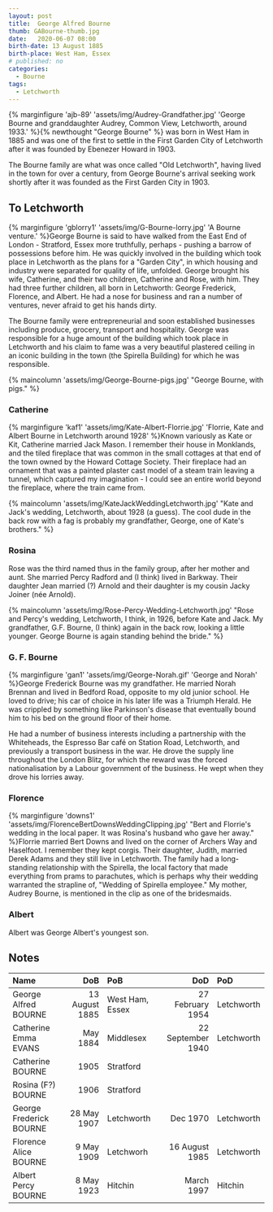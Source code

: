 ```yaml
---
layout: post
title:  George Alfred Bourne
thumb: GABourne-thumb.jpg
date:   2020-06-07 08:00
birth-date: 13 August 1885
birth-place: West Ham, Essex
# published: no
categories: 
  - Bourne
tags:
  - Letchworth
---
```

{% marginfigure 'ajb-89' 'assets/img/Audrey-Grandfather.jpg' 'George Bourne and granddaughter Audrey, Common View, Letchworth, around 1933.'  %}{% newthought "George Bourne" %} was born in West Ham in 1885 and was one of the first to settle in the First Garden City of Letchworth after it was founded by Ebenezer Howard in 1903.

The Bourne family are what was once called "Old Letchworth", having lived in the town for over a century, from George Bourne's arrival seeking work shortly after it was founded as the First Garden City in 1903.
<!--more-->

<!-- * Table of Contents
{:toc} -->

## To Letchworth
{% marginfigure 'gblorry1' 'assets/img/G-Bourne-lorry.jpg' 'A Bourne venture.'  %}George Bourne is said to have walked from the East End of London - Stratford, Essex more truthfully, perhaps - pushing a barrow of possessions before him. He was quickly involved in the building which took place in Letchworth as the plans for a "Garden City", in which housing and industry were separated for quality of life, unfolded. George brought his wife, Catherine, and their two children, Catherine and Rose, with him. They had three further children, all born in Letchworth: George Frederick, Florence, and Albert. He had a nose for business and ran a number of ventures, never afraid to get his hands dirty.

The Bourne family were entrepreneurial and soon established businesses including produce, grocery, transport and hospitality. George was responsible for a huge amount of the building which took place in Letchworth and his claim to fame was a very beautiful plastered ceiling in an iconic building in the town (the Spirella Building) for which  he was responsible.

{% maincolumn 'assets/img/George-Bourne-pigs.jpg' "George Bourne, with pigs." %}

### Catherine
{% marginfigure 'kaf1' 'assets/img/Kate-Albert-Florrie.jpg' 'Florrie, Kate and Albert Bourne in Letchworth around 1928'  %}Known variously as Kate or Kit, Catherine married Jack Mason. I remember their house in Monklands, and the tiled fireplace that was common in the small cottages at that end of the town owned by the Howard Cottage Society. Their fireplace had an ornament that was a painted plaster cast model of a steam train leaving a tunnel, which captured my imagination - I could see an entire world beyond the fireplace, where the train came from.

{% maincolumn 'assets/img/KateJackWeddingLetchworth.jpg' "Kate and Jack's wedding, Letchworth, about 1928 (a guess). The cool dude in the back row with a fag is probably my grandfather, George, one of Kate's brothers." %}

### Rosina
Rose was the third named thus in the family group, after her mother and aunt. She married Percy Radford and (I think) lived in Barkway. Their daughter Jean married (?) Arnold and their daughter is my cousin Jacky Joiner (née Arnold).

{% maincolumn 'assets/img/Rose-Percy-Wedding-Letchworth.jpg' "Rose and Percy's wedding, Letchworth, I think, in 1926, before Kate and Jack. My grandfather, G.F. Bourne, (I think) again in the back row, looking a little younger. George Bourne is again standing behind the bride." %}

### G. F. Bourne
{% marginfigure 'gan1' 'assets/img/George-Norah.gif' 'George and Norah'  %}George Frederick Bourne was my grandfather. He married Norah Brennan and lived in Bedford Road, opposite to my old junior school. He loved to drive; his car of choice in his later life was a Triumph Herald. He was crippled by something like Parkinson's disease that eventually bound him to his bed on the ground floor of their home.

He had a number of business interests including a partnership with the Whiteheads, the Espresso Bar café on Station Road, Letchworth, and previously a transport business in the war. He drove the supply line throughout the London Blitz, for which the reward was the forced nationalisation by a Labour government of the business. He wept when they drove his lorries away.

### Florence
{% marginfigure 'downs1' 'assets/img/FlorenceBertDownsWeddingClipping.jpg' "Bert and Florrie's wedding in the local paper. It was Rosina's husband who gave her away."  %}Florrie married Bert Downs and lived on the corner of Archers Way and Haselfoot. I remember they kept corgis. Their daughter, Judith, married Derek Adams and they still live in Letchworth. The family had a long-standing relationship with the Spirella, the local factory that made everything from prams to parachutes, which is perhaps why their wedding warranted the strapline of, "Wedding of Spirella employee." My mother, Audrey Bourne, is mentioned in the clip as one of the bridesmaids.

### Albert
Albert was George Albert's youngest son.

## Notes

Name|DoB|PoB|DoD|PoD
:---|--:|:--|--:|:--
George Alfred BOURNE|13 August 1885|West Ham, Essex|27 February 1954|Letchworth
Catherine Emma EVANS|May 1884|Middlesex|22 September 1940|Letchworth
Catherine BOURNE|1905|Stratford|
Rosina (F?) BOURNE|1906|Stratford|
George Frederick BOURNE|28 May 1907|Letchworth|Dec 1970|Letchworth
Florence Alice BOURNE|9 May 1909|Letchworh|16 August 1985|Letchworth
Albert Percy BOURNE|8 May 1923|Hitchin|March 1997|Hitchin